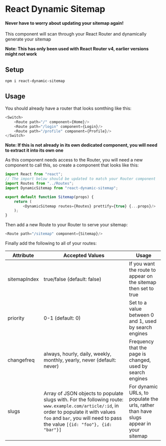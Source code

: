 # React Dynamic Sitemap

#### Never have to worry about updating your sitemap again!

This component will scan through your React Router and dynamically generate your sitemap

**Note: This has only been used with React Router v4, earlier versions might not work**

## Setup
```bash
npm i react-dynamic-sitemap
```

## Usage

You should already have a router that looks somthing like this:

```javascript
<Switch>
    <Route path="/" component={Home}/>
    <Route path="/login" component={Login}/>
    <Route path="/profile" component={Profile}/>
</Switch>
```

**Note: If this is not already in its own dedicated component, you will need to extract it into its own one**

As this component needs access to the Router, you will need a new component to call this, so create a component that looks like this:
```javascript
import React from "react";
// The import below should be updated to match your Router component
import Routes from "../Routes";
import DynamicSitemap from "react-dynamic-sitemap";

export default function Sitemap(props) {
	return (
		<DynamicSitemap routes={Routes} prettify={true} {...props}/>
	);
}
```

Then add a new Route to your Router to serve your sitemap:
```javascript
<Route path="/sitemap" component={Sitemap}/>
```

Finally add the following to all of your routes:

| Attribute  | Accepted Values  | Usage  |
|---|---|---|
| sitemapIndex | true/false (default: false) | If you want the route to appear on the sitemap then set to true|
| priority      | 0-1 (default: 0) | Set to a value between 0 and 1, used by search engines |
| changefreq    | always, hourly, daily, weekly, monthly, yearly, never (default: never) | Frequency that the page is changed, used by search engines |
| slugs | Array of JSON objects to populate slugs with. For the following route: `www.example.com/article/:id`, in order to populate it with values `foo` and `bar`, you will need to pass the value `[{id: "foo"}, {id: "bar"}]` | For dynamic URLs, to populate the urls, rather than have slugs appear in your sitemap |